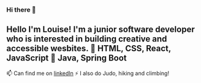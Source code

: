### Hi there 👋

<!--
**LouiseWong19/LouiseWong19** is a ✨ _special_ ✨ repository because its `README.md` (this file) appears on your GitHub profile.

Here are some ideas to get you started:

- 🔭 I’m currently working on ...
- 🌱 I’m currently learning ...
- 👯 I’m looking to collaborate on ...
- 🤔 I’m looking for help with ...
- 💬 Ask me about ...
- 📫 How to reach me: ...
- 😄 Pronouns: ...
- ⚡ Fun fact: ...
-->
Hello I'm Louise! I'm a junior software developer who is interested in building creative and accessible wesbites.
🌳 HTML, CSS, React, JavaScript
🌱 Java, Spring Boot
---
📫 Can find me on [linkedIn](https://www.linkedin.com/in/louiselokyeewong/)
⚡ I also do Judo, hiking and climbing!
